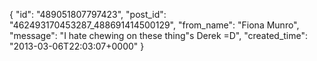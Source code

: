  {
   "id": "489051807797423",
   "post_id": "462493170453287_488691414500129",
   "from_name": "Fiona Munro",
   "message": "I hate chewing on these thing\"s Derek =D",
   "created_time": "2013-03-06T22:03:07+0000"
 }
